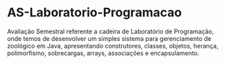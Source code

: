 # AS-Laboratorio-Programacao
Avaliação Semestral referente a cadeira de Laboratório de Programação, onde temos de desenvolver um simples sistema para gerenciamento de zoológico em Java, apresentando construtores, classes, objetos, herança, polimorfismo, sobrecargas, arrays, associações e encapsulamento.
